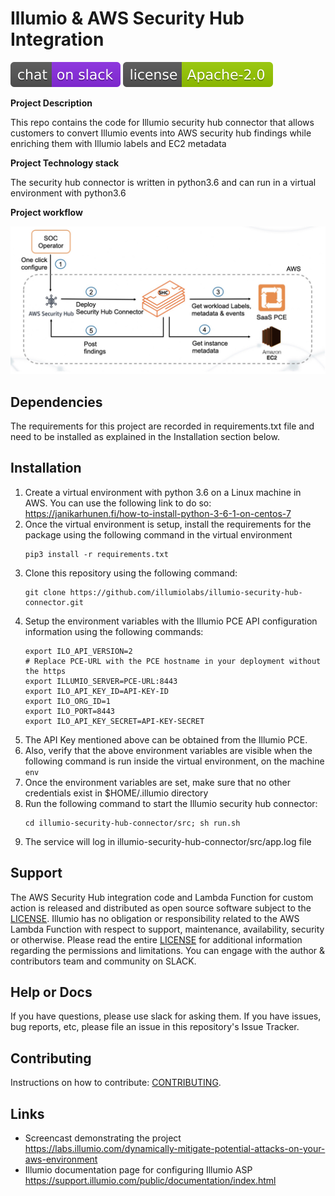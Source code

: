 # Illumio & AWS Security Hub Integration

[![Slack](images/slack.svg)](http://slack.illumiolabs.com)
[![License](images/license.svg)](LICENSE)

**Project Description**

This repo contains the code for Illumio security hub connector that allows customers to convert 
Illumio events into AWS security hub findings while enriching them with Illumio labels and EC2 metadata

**Project Technology stack** 

The security hub connector is written in python3.6 and can run in a virtual environment with python3.6

**Project workflow** 

![Illumio & AWS Security Hub Integration](images/security-hub-connector-workflow.jpg) <!-- .element height="20%" width="20%" -->

## Dependencies

The requirements for this project are recorded in requirements.txt file and need to be installed as explained
in the Installation section below.

## Installation

1. Create a virtual environment with python 3.6 on a Linux machine in AWS.
You can use the following link to do so: https://janikarhunen.fi/how-to-install-python-3-6-1-on-centos-7
1. Once the virtual environment is setup, install the requirements for the package using the following command in the virtual environment
   ```
   pip3 install -r requirements.txt
   ```
1. Clone this repository using the following command:
   ```
   git clone https://github.com/illumiolabs/illumio-security-hub-connector.git
   ```
1. Setup the environment variables with the Illumio PCE API configuration information using the following commands:
   ```
   export ILO_API_VERSION=2
   # Replace PCE-URL with the PCE hostname in your deployment without the https
   export ILLUMIO_SERVER=PCE-URL:8443
   export ILO_API_KEY_ID=API-KEY-ID
   export ILO_ORG_ID=1
   export ILO_PORT=8443
   export ILO_API_KEY_SECRET=API-KEY-SECRET
   ```
1. The API Key mentioned above can be obtained from the Illumio PCE.
1. Also, verify that the above environment variables are visible when the following command is run inside the virtual environment, on the machine
   ```env```
1. Once the environment variables are set, make sure that no other credentials exist in $HOME/.illumio directory
1. Run the following command to start the Illumio security hub connector:
   ```
   cd illumio-security-hub-connector/src; sh run.sh
   ```
1. The service will log in illumio-security-hub-connector/src/app.log file

## Support

The AWS Security Hub integration code and Lambda Function for custom action is released and
distributed as open source software subject to the [LICENSE](LICENSE). Illumio has no obligation
or responsibility related to the AWS Lambda Function with respect to support, maintenance,
availability, security or otherwise. Please read the entire [LICENSE](LICENSE) for additional
information regarding the permissions and limitations. You can engage with the author &
contributors team and community on SLACK.

## Help or Docs

If you have questions, please use slack for asking them.
If you have issues, bug reports, etc, please file an issue in this repository's Issue Tracker.

## Contributing

Instructions on how to contribute:  [CONTRIBUTING](CONTRIBUTING.md).

## Links

 * Screencast demonstrating the project https://labs.illumio.com/dynamically-mitigate-potential-attacks-on-your-aws-environment
 * Illumio documentation page for configuring Illumio ASP https://support.illumio.com/public/documentation/index.html
